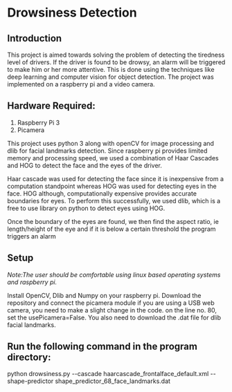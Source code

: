 # Drowsiness Detection
## Introduction
This project is aimed towards solving the problem of detecting the tiredness level of
drivers. If the driver is found to be drowsy, an alarm will be triggered to make him
or her more attentive.
This is done using the techniques like deep learning and computer
vision for object detection. The project was implemented on a raspberry pi and a video camera.

## Hardware Required:
1. Raspberry Pi 3
2. Picamera

This project uses python 3 along with openCV for image processing and dlib for facial landmarks
detection. Since raspberry pi provides limited memory and processing speed, we used a combination
of Haar Cascades and HOG to detect the face and the eyes of the driver.

Haar cascade was used for detecting the face since it is inexpensive from a computation standpoint
whereas HOG was used for detecting eyes in the face. HOG although, computationally expensive provides
accurate boundaries for eyes. To perform this successfully, we used dlib, which is a free to use library
on python to detect eyes using HOG.

Once the boundary of the eyes are found, we then find the aspect ratio, ie length/height of the eye and if
it is below a certain threshold the program triggers an alarm

## Setup
*Note:The user should be comfortable using linux based operating systems and raspberry pi.*

Install OpenCV, Dlib and Numpy on your raspberry pi. Download the repository and connect the picamera module
if you are using a USB web camera, you need to make a slight change in the code. on the line no. 80, set
the usePicamera=False. You also need to download the .dat file for dlib facial landmarks.

## Run the following command in the program directory:
python drowsiness.py --cascade haarcascade_frontalface_default.xml --shape-predictor shape_predictor_68_face_landmarks.dat



